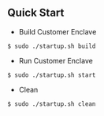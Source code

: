 Quick Start
-----------
- Build Customer Enclave
```
$ sudo ./startup.sh build
```

- Run Customer Enclave
```
$ sudo ./startup.sh start
```

- Clean
```
$ sudo ./startup.sh clean
```
